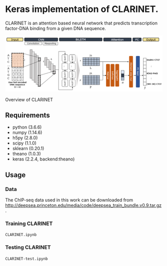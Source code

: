 # Keras implementation of CLARINET.
CLARINET is an attention based neural network that predicts transcription factor-DNA binding from a given DNA sequence.

![model image](CLARINET_fig.PNG)

  Overview of CLARINET

## Requirements
- python (3.6.6)
- numpy (1.14.6)
- h5py (2.8.0)
- scipy (1.1.0)
- sklearn (0.20.1)
- theano (1.0.3)
- keras (2.2.4, backend:theano)

## Usage
### Data
The ChIP-seq data used in this work can be downloaded from <http://deepsea.princeton.edu/media/code/deepsea_train_bundle.v0.9.tar.gz>.

### Training CLARINET
`CLARINET.ipynb`

### Testing CLARINET
`CLARINET-test.ipynb`
